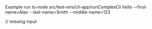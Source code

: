 Example
run
ts-node src/test-env/cli-app/runComplexCli hello --first-name=Alex --last-name=Smith --middle-name=123

// missing input

